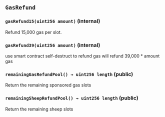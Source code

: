 ## `GasRefund`






### `gasRefund15(uint256 amount)` (internal)



Refund 15,000 gas per slot.


### `gasRefund39(uint256 amount)` (internal)



use smart contract self-destruct to refund gas
will refund 39,000 * amount gas

### `remainingGasRefundPool() → uint256 length` (public)



Return the remaining sponsored gas slots

### `remainingSheepRefundPool() → uint256 length` (public)



Return the remaining sheep slots


